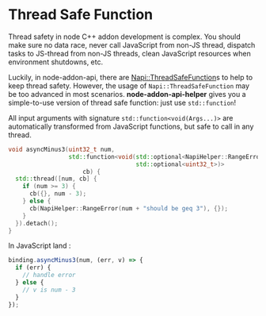 # Thread Safe Function

Thread safety in node C++ addon development is complex.
You should make sure no data race, never call JavaScript from non-JS thread, dispatch tasks to JS-thread from non-JS threads, clean JavaScript resources when environment shutdowns, etc.

Luckily, in node-addon-api, there are [Napi::ThreadSafeFunction](https://github.com/nodejs/node-addon-api/blob/main/doc/threadsafe.md)s to help to keep thread safety. However, the usage of `Napi::ThreadSafeFunction` may be too advanced in most scenarios. **node-addon-api-helper** gives you a simple-to-use version of thread safe function: just use `std::function`!

All input arguments with signature `std::function<void(Args...)>` are automatically transformed from JavaScript functions, but safe to call in any thread.

```cpp
void asyncMinus3(uint32_t num,
                 std::function<void(std::optional<NapiHelper::RangeError>,
                                    std::optional<uint32_t>)>
                     cb) {
  std::thread([num, cb] {
    if (num >= 3) {
      cb({}, num - 3);
    } else {
      cb(NapiHelper::RangeError(num + "should be geq 3"), {});
    }
  }).detach();
}
```

In JavaScript land :

```javascript
binding.asyncMinus3(num, (err, v) => {
  if (err) {
    // handle error
  } else {
    // v is num - 3
  }
});
```
